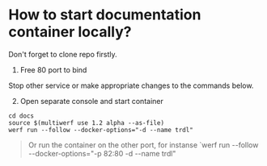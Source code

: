# How to start documentation container locally?

Don't forget to clone repo firstly.

1. Free 80 port to bind

Stop other service or make appropriate changes to the commands below.

2. Open separate console and start container
```shell
cd docs
source $(multiwerf use 1.2 alpha --as-file)
werf run --follow --docker-options="-d --name trdl"
```

> Or run the container on the other port, for instanse `werf run --follow --docker-options="-p 82:80 -d --name trdl"

